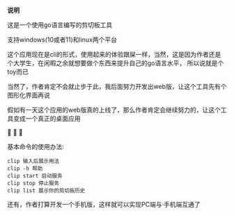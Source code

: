 **说明**

这是一个使用go语言编写的剪切板工具

支持windows(10或者11)和linux两个平台

这个应用现在是cli的形式，使用起来的体验跟屎一样，当然，这是因为作者还是个大学生，在闲暇之余就想要做个东西来提升自己的go语言水平，
所以说就是个toy而已

当然了，作者肯定不会就止步于此，我后面努力开发出web版，让这个工具先有个图形化界面再说

假如有一天这个应用的web版真的上线了，那么作者肯定会继续努力的，让这个工具变成一个真正的桌面应用

:baby: :baby: :baby:

基本命令的使用办法:

```
clip 输入后展示用法
clip -h 帮助
clip start 启动服务
clip stop 停止服务
clip list 展示你的剪切板历史
```

还有，作者打算开发一个手机版，这样就可以实现PC端与·手机端互通了

